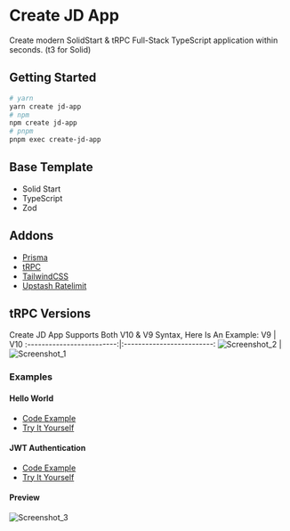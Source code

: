 # Create JD App

Create modern SolidStart & tRPC Full-Stack TypeScript application within seconds. (t3 for Solid)

## Getting Started

```bash
# yarn
yarn create jd-app
# npm
npm create jd-app
# pnpm
pnpm exec create-jd-app
```

## Base Template

- Solid Start
- TypeScript
- Zod

## Addons

- [Prisma](https://github.com/prisma/prisma)
- [tRPC](https://github.com/trpc/trpc)
- [TailwindCSS](https://github.com/tailwindlabs/tailwindcss)
- [Upstash Ratelimit](https://github.com/upstash/ratelimit)

## tRPC Versions

Create JD App Supports Both V10 & V9 Syntax, Here Is An Example:
V9 | V10
:-------------------------:|:-------------------------:
![Screenshot_2](https://user-images.githubusercontent.com/91349014/196059310-43d3783a-1d76-4aa1-bcb6-93f2533a8301.png) | ![Screenshot_1](https://user-images.githubusercontent.com/91349014/196059234-20864c82-1534-4b94-baba-964bac194924.png)

### Examples

#### Hello World

- [Code Example](https://github.com/OrJDev/solid-start-trpc-hello-world/)
- [Try It Yourself](https://trpc-start.vercel.app)

#### JWT Authentication

- [Code Example](https://github.com/OrJDev/solid-trpc-authentication)
- [Try It Yourself](https://solid-trpc-authentication.vercel.app/)

#### Preview

![Screenshot_3](https://user-images.githubusercontent.com/91349014/196059471-89c65bd1-03ae-41f0-a2d5-238ad23610fd.png)
